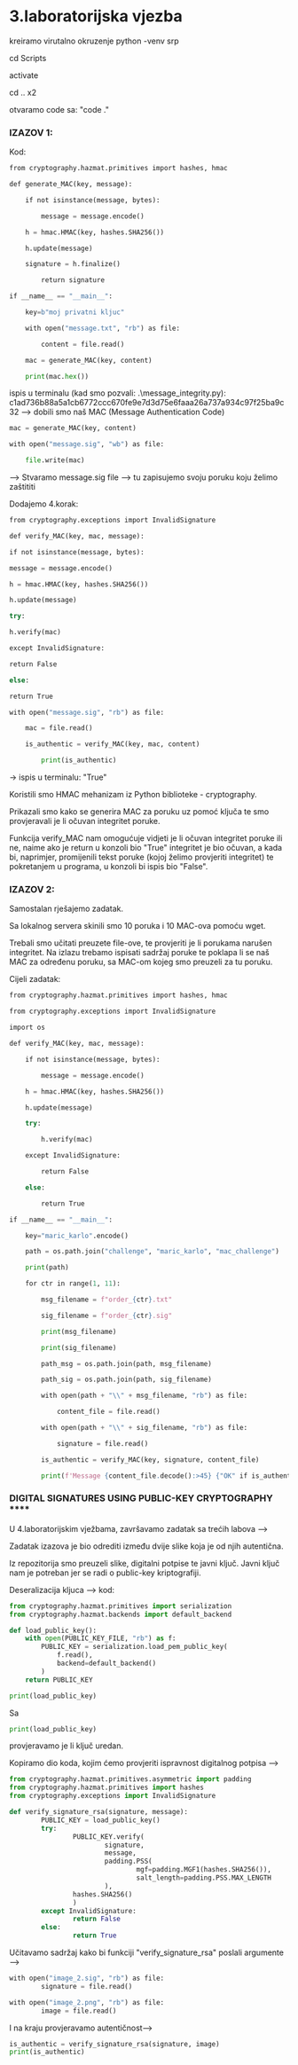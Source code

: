 # 3.laboratorijska vjezba

kreiramo virutalno okruzenje python -venv srp

cd Scripts

activate 

cd .. x2 

otvaramo code sa: "code ."

### IZAZOV 1:

Kod: 

```python
from cryptography.hazmat.primitives import hashes, hmac

def generate_MAC(key, message):

	if not isinstance(message, bytes):

		message = message.encode()

	h = hmac.HMAC(key, hashes.SHA256())

	h.update(message)

	signature = h.finalize()

		return signature

if __name__ == "__main__":

	key=b"moj privatni kljuc"

	with open("message.txt", "rb") as file:

		content = file.read()

	mac = generate_MAC(key, content)

	print(mac.hex())
```

ispis u terminalu (kad smo pozvali: .\message_integrity.py): c1ad736b88a5a1cb6772ccc670fe9e7d3d75e6faaa26a737a934c97f25ba9c32 —> dobili smo naš MAC (Message Authentication Code)

```python
mac = generate_MAC(key, content)

with open("message.sig", "wb") as file:

	file.write(mac)
```

—> Stvaramo message.sig file —> tu zapisujemo svoju poruku koju želimo zaštititi

Dodajemo 4.korak:  

```python
from cryptography.exceptions import InvalidSignature

def verify_MAC(key, mac, message):

if not isinstance(message, bytes):

message = message.encode()

h = hmac.HMAC(key, hashes.SHA256())

h.update(message)

try:

h.verify(mac)

except InvalidSignature:

return False

else:

return True
```

```python
with open("message.sig", "rb") as file:

	mac = file.read()

	is_authentic = verify_MAC(key, mac, content)

		print(is_authentic)
```

→ ispis u terminalu: "True"

Koristili smo HMAC mehanizam iz Python biblioteke - cryptography.

Prikazali smo kako se generira MAC za poruku uz pomoć ključa te smo provjeravali je li očuvan integritet poruke.

Funkcija verify_MAC nam omogućuje vidjeti je li očuvan integritet poruke ili ne, naime ako je return u konzoli bio "True" integritet je bio očuvan, a kada bi, naprimjer, promijenili tekst poruke (kojoj želimo provjeriti integritet) te pokretanjem u programa, u konzoli bi ispis bio "False".

### IZAZOV 2:

Samostalan rješajemo zadatak.

Sa lokalnog servera skinili smo 10 poruka i 10 MAC-ova pomoću wget.

Trebali smo učitati preuzete file-ove, te provjeriti je li porukama narušen integritet. Na izlazu trebamo ispisati sadržaj poruke te poklapa li se naš MAC za određenu poruku, sa MAC-om kojeg smo preuzeli za tu poruku.

Cijeli zadatak:

```python
from cryptography.hazmat.primitives import hashes, hmac

from cryptography.exceptions import InvalidSignature

import os

def verify_MAC(key, mac, message):

	if not isinstance(message, bytes):

		message = message.encode()

	h = hmac.HMAC(key, hashes.SHA256())

	h.update(message)

	try:

		h.verify(mac)

	except InvalidSignature:

		return False

	else:

		return True

if __name__ == "__main__":

	key="maric_karlo".encode()

	path = os.path.join("challenge", "maric_karlo", "mac_challenge")

	print(path)

	for ctr in range(1, 11):

		msg_filename = f"order_{ctr}.txt"

		sig_filename = f"order_{ctr}.sig"

		print(msg_filename)

		print(sig_filename)

		path_msg = os.path.join(path, msg_filename)

		path_sig = os.path.join(path, sig_filename)

		with open(path + "\\" + msg_filename, "rb") as file:

			content_file = file.read()

		with open(path + "\\" + sig_filename, "rb") as file:

			signature = file.read()

		is_authentic = verify_MAC(key, signature, content_file)

		print(f'Message {content_file.decode():>45} {"OK" if is_authentic else "NOK":<6}')
```

### DIGITAL SIGNATURES USING PUBLIC-KEY CRYPTOGRAPHY ****

U 4.laboratorijskim vježbama, završavamo zadatak sa trećih labova —>

Zadatak izazova je bio odrediti između dvije slike koja je od njih autentična.

Iz repozitorija smo preuzeli slike, digitalni potpise te javni ključ. Javni ključ nam je potreban jer se radi o public-key kriptografiji.

Deseralizacija kljuca —> kod:

```python
from cryptography.hazmat.primitives import serialization
from cryptography.hazmat.backends import default_backend

def load_public_key():
	with open(PUBLIC_KEY_FILE, "rb") as f:
		PUBLIC_KEY = serialization.load_pem_public_key(
			f.read(),
			backend=default_backend()
		)
	return PUBLIC_KEY

print(load_public_key)
```

Sa

```python
print(load_public_key)
```

provjeravamo je li ključ uredan.

Kopiramo dio koda, kojim ćemo provjeriti ispravnost digitalnog potpisa —>

```python
from cryptography.hazmat.primitives.asymmetric import padding
from cryptography.hazmat.primitives import hashes
from cryptography.exceptions import InvalidSignature

def verify_signature_rsa(signature, message):
		PUBLIC_KEY = load_public_key()
		try:
				PUBLIC_KEY.verify(
						signature,
						message,
						padding.PSS(
								mgf=padding.MGF1(hashes.SHA256()),
								salt_length=padding.PSS.MAX_LENGTH
						),
				hashes.SHA256()
				)
		except InvalidSignature:
				return False
		else:
				return True
```

Učitavamo sadržaj kako bi funkciji "verify_signature_rsa" poslali argumente —>

```python
with open("image_2.sig", "rb") as file:
		signature = file.read()

with open("image_2.png", "rb") as file:
		image = file.read()
```

I na kraju provjeravamo autentičnost—>

```python
is_authentic = verify_signature_rsa(signature, image)
print(is_authentic)
```